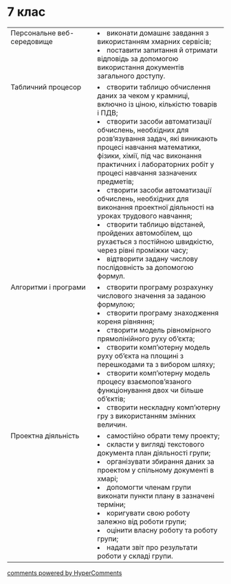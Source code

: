 <div id="hypercomments_widget" class="js-hypercomments-widget invisible"></div>

# 7 клас

<table>
  <tr>
    <td width="40%" style="vertical-align:top !important;">Персональне веб-середовище</td>
    <td width="60%" style="vertical-align:top !important;">
<li>виконати домашнє завдання з використанням хмарних сервісів;</li>
<li>поставити запитання й отримати відповідь за допомогою використання документів загального доступу.</li>
  </td>
</tr>
  <tr>
    <td width="40%" style="vertical-align:top !important;">Табличний процесор</td>
    <td width="60%" style="vertical-align:top !important;">
<li>створити таблицю обчислення даних за чеком у крамниці, включно із ціною, кількістю товарів і ПДВ;</li>
<li>створити засоби автоматизації обчислень, необхідних для розв’язування задач, які виникають процесі навчання математики, фізики, хімії, під час виконання практичних і лабораторних робіт у процесі навчання зазначених предметів;</li>
<li>створити засоби автоматизації обчислень, необхідних для виконання проектної діяльності на уроках трудового навчання;</li>
<li>створити таблицю відстаней, пройдених автомобілем, що рухається з постійною швидкістю, через рівні проміжки часу;</li>
<li>відтворити задану числову послідовність за допомогою формул.</li>
  </td>
</tr>
  <tr>
    <td width="40%" style="vertical-align:top !important;">Алгоритми і програми</td>
    <td width="60%" style="vertical-align:top !important;">
<li>створити програму розрахунку числового значення за заданою формулою;</li>
<li>створити програму знаходження кореня рівняння;</li>
<li>створити модель рівномірного прямолінійного руху об’єкта;</li>
<li>створити комп’ютерну модель руху об’єкта на площині з перешкодами та з вибором шляху;</li>
<li>створити комп’ютерну модель процесу взаємопов’язаного функціонування двох чи більше об’єктів;</li>
<li>створити нескладну комп’ютерну гру з використанням змінних величин.</li>
  </td>
</tr>
  <tr>
    <td width="40%" style="vertical-align:top !important;">Проектна діяльність</td>
    <td width="60%" style="vertical-align:top !important;">
<li>самостійно обрати тему проекту;</li>
<li>скласти у вигляді текстового документа план діяльності групи;</li>
<li>організувати збирання даних за проектом у спільному документі в хмарі;</li>
<li>допомогти членам групи виконати пункти плану в зазначені терміни;</li>
<li>коригувати свою роботу  залежно від роботи групи;</li>
<li>оцінити власну роботу та роботу групи;</li>
<li>надати звіт про результати роботи у складі групи.</li>
  </td>
</tr>
</table>

<div class="js-hypercomments-container">
<a href="http://hypercomments.com" class="hc-link" title="comments widget">comments powered by HyperComments</a>
</div>